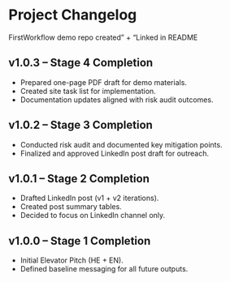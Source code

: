 # Project Changelog
FirstWorkflow demo repo created” + “Linked in README
## v1.0.3 – Stage 4 Completion
- Prepared one-page PDF draft for demo materials.
- Created site task list for implementation.
- Documentation updates aligned with risk audit outcomes.

## v1.0.2 – Stage 3 Completion
- Conducted risk audit and documented key mitigation points.
- Finalized and approved LinkedIn post draft for outreach.

## v1.0.1 – Stage 2 Completion
- Drafted LinkedIn post (v1 + v2 iterations).
- Created post summary tables.
- Decided to focus on LinkedIn channel only.

## v1.0.0 – Stage 1 Completion
- Initial Elevator Pitch (HE + EN).
- Defined baseline messaging for all future outputs.
